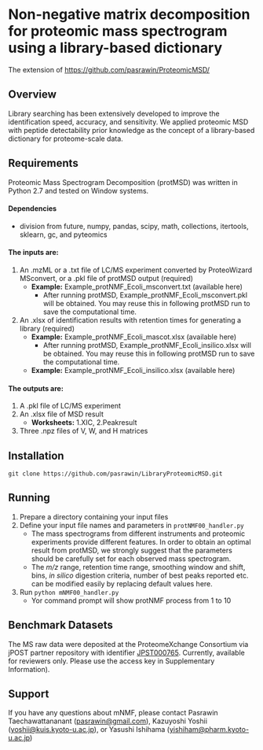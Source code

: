 # Non-negative matrix decomposition for proteomic mass spectrogram using a library-based dictionary
The extension of https://github.com/pasrawin/ProteomicMSD/

## Overview
Library searching has been extensively developed to improve the identification speed, accuracy, and sensitivity. We applied proteomic MSD with peptide detectability prior knowledge as the concept of a library-based dictionary for proteome-scale data. 

## Requirements
Proteomic Mass Spectrogram Decomposition (protMSD) was written in Python 2.7 and tested on Window systems.
#### Dependencies
* division from future, numpy, pandas, scipy, math, collections, itertools, sklearn, gc, and pyteomics

#### The inputs are: 
1. An .mzML or a .txt file of LC/MS experiment converted by ProteoWizard MSconvert, or a .pkl file of protMSD output (required)
    * **Example:** Example_protNMF_Ecoli_msconvert.txt (available here)
       * After running protMSD, Example_protNMF_Ecoli_msconvert.pkl will be obtained. You may reuse this in following protMSD run to save the computational time.
2. An .xlsx of identification results with retention times for generating a library (required)
    * **Example:** Example_protNMF_Ecoli_mascot.xlsx (available here)
      * After running protMSD, Example_protNMF_Ecoli_insilico.xlsx will be obtained. You may reuse this in following protMSD run to save the computational time.
    * **Example:** Example_protNMF_Ecoli_insilico.xlsx (available here)
      
#### The outputs are: 
1. A .pkl file of LC/MS experiment
2. An .xlsx file of MSD result
    * **Worksheets:** 1.XIC, 2.Peakresult
3. Three .npz files of V, W, and H matrices

## Installation
```git clone https://github.com/pasrawin/LibraryProteomicMSD.git```
## Running
1. Prepare a directory containing your input files
2. Define your input file names and parameters in ```protNMF00_handler.py``` 
    * The mass spectrograms from different instruments and proteomic experiments provide different features. In order to obtain an optimal result from protMSD, we strongly suggest that the parameters should be carefully set for each observed mass spectrogram. 
    * The *m/z* range, retention time range, smoothing window and shift, bins, *in silico* digestion criteria, number of best peaks reported etc. can be modified easily by replacing default values here.
3. Run ```python mNMF00_handler.py```
    * Yor command prompt will show protNMF process from 1 to 10

## Benchmark Datasets
The MS raw data were deposited at the ProteomeXchange Consortium via jPOST partner repository with identifier [JPST000765](https://repository.jpostdb.org/preview/20008084085e7091aa70184). Currently, available for reviewers only. Please use the access key in Supplementary Information).

## Support
If you have any questions about mNMF, please contact Pasrawin Taechawattananant (pasrawin@gmail.com), Kazuyoshi Yoshii (yoshii@kuis.kyoto-u.ac.jp), or Yasushi Ishihama (yishiham@pharm.kyoto-u.ac.jp)

